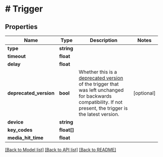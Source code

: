 # # Trigger

## Properties

Name | Type | Description | Notes
------------ | ------------- | ------------- | -------------
**type** | **string** |  |
**timeout** | **float** |  |
**delay** | **float** |  |
**deprecated_version** | **bool** | Whether this is a [deprecated version](https://help.figma.com/hc/en-us/articles/360040035834-Prototype-triggers#h_01HHN04REHJNP168R26P1CMP0A) of the trigger that was left unchanged for backwards compatibility. If not present, the trigger is the latest version. | [optional]
**device** | **string** |  |
**key_codes** | **float[]** |  |
**media_hit_time** | **float** |  |

[[Back to Model list]](../../README.md#models) [[Back to API list]](../../README.md#endpoints) [[Back to README]](../../README.md)
